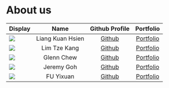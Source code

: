 # About us

Display |       Name       | Github Profile | Portfolio 
--------|:----------------:|:--------------:|:---------:
![](https://via.placeholder.com/100.png?text=Photo) | Liang Kuan Hsien | [Github](https://github.com/KuanHsienn) | [Portfolio](team/kuanhsienn.md)
![](https://via.placeholder.com/100.png?text=Photo) | Lim Tze Kang | [Github](https://github.com/LTK-1606) | [Portfolio](team/ltk-1606.md)
![](https://via.placeholder.com/100.png?text=Photo) | Glenn Chew | [Github](https://github.com/glenn-chew) | [Portfolio](team/johndoe.md)
![](https://via.placeholder.com/100.png?text=Photo) | Jeremy Goh | [Github](https://github.com/jemehgoh) | [Portfolio](team/jemehgoh.md)
![](https://via.placeholder.com/100.png?text=Photo) | FU Yixuan | [Github](https://github.com/MatchaRRR) | [Portfolio](team/yixuan.md)
